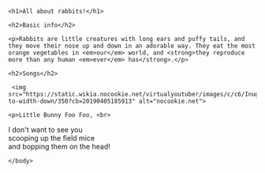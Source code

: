 <!DOCTYPE html>
<html>
    <head>
        <meta charset="utf-8">
        <title>HTML: Lists</title>
    </head>
    <body>

    <h1>All about rabbits!</h1>
    
    <h2>Basic info</h2>
    
    <p>Rabbits are little creatures with long ears and puffy tails, and they move their nose up and down in an adorable way. They eat the most orange vegetables in <em>our</em> world, and <strong>they reproduce more than any human <em>ever</em> has</strong>.</p>
    
    <h2>Songs</h2>
      
     <img src="https://static.wikia.nocookie.net/virtualyoutuber/images/c/c6/Inugami_Korone_Portrait.png/revision/latest/scale-to-width-down/350?cb=20190405185913" alt="nocookie.net">
    
    <p>Little Bunny Foo Foo, <br>
I don't want to see you <br>
scooping up the field mice <br>
and bopping them on the head!</p>

    </body>
</html>
